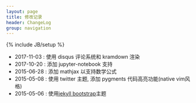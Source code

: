 ```yaml
---
layout: page
title: 修改记录
header: ChangeLog
group: navigation
---
```

{% include JB/setup %}

* 2017-11-03 : 使用 disqus 评论系统和 kramdown 渲染
* 2017-10-20 : 添加 jupyter-notebook 支持
* 2015-06-28 : 添加 mathjax 以支持数学公式
* 2015-05-08 : 使用 twitter 主题, 添加 pygments 代码高亮功能(native vim风格)
* 2015-05-06 : 使用[jekyll bootstrap](https://github.com/plusjade/jekyll-bootstrap.git)主题

